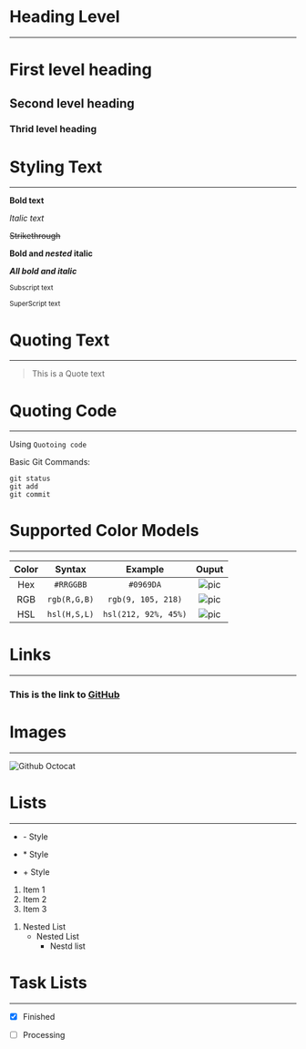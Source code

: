 # Heading Level
---
# First level heading
## Second level heading
### Thrid level heading


# Styling Text
---
**Bold text**

*Italic text*

~~Strikethrough~~

**Bold and _nested_ italic**

***All bold and italic***

<sub>Subscript text</sub>

<sup>SuperScript text</sup>


# Quoting Text
---
> This is a Quote text


# Quoting Code
---
Using `Quotoing code`

Basic Git Commands:
```
git status
git add
git commit
```

# Supported Color Models
---
| Color |    Syntax    |       Example        | Ouput |
| :---: | :----------: | :------------------: | :---: |
|  Hex  |  `#RRGGBB`   |      `#0969DA`       |  ![pic](https://docs.github.com/assets/cb-1560/mw-1000/images/help/writing/supported-color-models-hex-rendered.webp)  |
|  RGB  | `rgb(R,G,B)` |  `rgb(9, 105, 218)`  |  ![pic](https://docs.github.com/assets/cb-1962/mw-1000/images/help/writing/supported-color-models-rgb-rendered.webp)  |
|  HSL  | `hsl(H,S,L)` | `hsl(212, 92%, 45%)` |  ![pic](https://docs.github.com/assets/cb-2068/mw-1000/images/help/writing/supported-color-models-hsl-rendered.webp)  |

# Links
---
### This is the link to [GitHub](https://docs.github.com/en/get-started/writing-on-github/getting-started-with-writing-and-formatting-on-github/basic-writing-and-formatting-syntax#headings)

# Images
---
![Github Octocat](https://myoctocat.com/assets/images/base-octocat.svg)

# Lists
---
- \- Style
* \* Style
+ \+ Style

1. Item 1
2. Item 2
3. Item 3
<!-- end of the list -->

1. Nested List
   - Nested List
      - Nestd list

# Task Lists
---
- [x] Finished
- [ ] Processing


